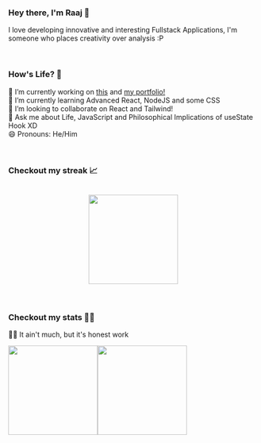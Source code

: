 ### Hey there, I'm Raaj 👋

I love developing innovative and interesting Fullstack Applications, I'm someone who places creativity over analysis :P

<br>

### How's Life? 🌇

🔭 I’m currently working on <a href="https://github.com/Raajzz/smp-project">this</a> and <a href="https://github.com/Raajzz/portfolio">my portfolio!</a> <br>
🌱 I’m currently learning Advanced React, NodeJS and some CSS <br>
👯 I’m looking to collaborate on React and Tailwind! <br>
💬 Ask me about Life, JavaScript and Philosophical Implications of useState Hook XD <br>
😄 Pronouns: He/Him <br>

<br>

### Checkout my streak 📈

<br>

<div align="center">
  <img height="180em" src="http://github-readme-streak-stats.herokuapp.com?user=Raajzz&theme=radical&date_format=M%20j%5B%2C%20Y%5D&background=000000&hide_border=true" />  
</div>

<br> 
<br>

### Checkout my stats 👨‍💻

👨‍🌾 It ain't much, but it's honest work 

<img height="180em" src="https://github-readme-stats.vercel.app/api?username=Raajzz&show_icons=true&hide_border=true&&count_private=true&include_all_commits=true&theme=radical" /><img height="180em" src="https://github-readme-stats.vercel.app/api/top-langs/?username=Raajzz&layout=compact" />


<!--
Yeah, I'mma keep this for reference for now, well... Oh!, hello there!
**Raajzz/Raajzz** is a ✨ _special_ ✨ repository because its `README.md` (this file) appears on your GitHub profile.

Here are some ideas to get you started:

- 🔭 I’m currently working on ...
- 🌱 I’m currently learning ...
- 👯 I’m looking to collaborate on ...
- 🤔 I’m looking for help with ...
- 💬 Ask me about ...
- 📫 How to reach me: ...
- 😄 Pronouns: ...
- ⚡ Fun fact: ...
-->

